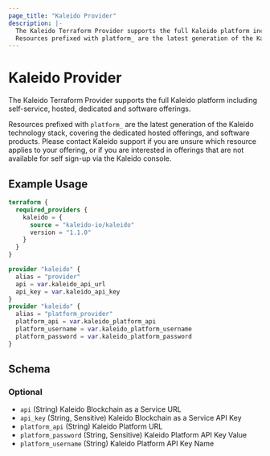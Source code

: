 ```yaml
---
page_title: "Kaleido Provider"
description: |-
  The Kaleido Terraform Provider supports the full Kaleido platform including self-service, hosted, dedicated and software offerings.
  Resources prefixed with platform_ are the latest generation of the Kaleido technology stack, covering the dedicated hosted offerings, and software products. Please contact Kaleido support if you are unsure which resource applies to your offering, or if you are interested in offerings that are not available for self sign-up via the Kaleido console.
---
```


# Kaleido Provider

The Kaleido Terraform Provider supports the full Kaleido platform including self-service, hosted, dedicated and software offerings. 
 
 Resources prefixed with `platform_` are the latest generation of the Kaleido technology stack, covering the dedicated hosted offerings, and software products. Please contact Kaleido support if you are unsure which resource applies to your offering, or if you are interested in offerings that are not available for self sign-up via the Kaleido console.

## Example Usage

```terraform
terraform {
  required_providers {
    kaleido = {
      source = "kaleido-io/kaleido"
      version = "1.1.0"
    }
  }
}

provider "kaleido" {
  alias = "provider"
  api = var.kaleido_api_url
  api_key = var.kaleido_api_key
}
provider "kaleido" {
  alias = "platform_provider"
  platform_api = var.kaleido_platform_api
  platform_username = var.kaleido_platform_username
  platform_password = var.kaleido_platform_password
}
```

<!-- schema generated by tfplugindocs -->
## Schema

### Optional

- `api` (String) Kaleido Blockchain as a Service URL
- `api_key` (String, Sensitive) Kaleido Blockchain as a Service API Key
- `platform_api` (String) Kaleido Platform URL
- `platform_password` (String, Sensitive) Kaleido Platform API Key Value
- `platform_username` (String) Kaleido Platform API Key Name